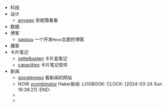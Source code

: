 - 科技
- 设计
	- [anyway](https://anyway.fm/now/) 安妮薇看看
- 数据
- 博客
	- [xaoxuu](https://xaoxuu.com/) 一个开发`Hexo`主题的博客
- 播客
- 卡片笔记
	- [zettelkasten](https://zettelkasten.de/overview/) 卡片盒笔记
	- [capacities](https://capacities.io/) 卡片笔记软件
- 新闻
	- [googlenews](https://googlenews.buzzing.cc/)  看新闻的网站
	- NOW [ycombinator](https://news.ycombinator.com/newest) Haker新闻
	  :LOGBOOK:
	  CLOCK: [2024-03-24 Sun 16:39:21]
	  :END:
	-
	-